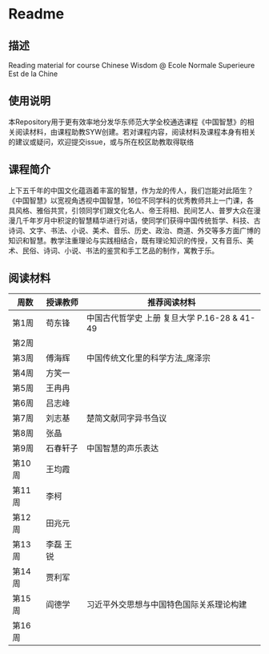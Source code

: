 # Readme

## 描述

Reading material for course Chinese Wisdom @ Ecole Normale Superieure Est de la Chine

## 使用说明

本Repository用于更有效率地分发华东师范大学全校通选课程《中国智慧》的相关阅读材料，由课程助教SYW创建。若对课程内容，阅读材料及课程本身有相关的建议或疑问，欢迎提交issue，或与所在校区助教取得联络

## 课程简介

上下五千年的中国文化蕴涵着丰富的智慧，作为龙的传人，我们岂能对此陌生？《中国智慧》以宽视角透视中国智慧，16位不同学科的优秀教师共上一门课，各具风格、雅俗共赏，引领同学们跟文化名人、帝王将相、民间艺人、普罗大众在漫漫几千年岁月中积淀的智慧精华进行对话，使同学们获得中国传统哲学、科技、古诗词、文字、书法、小说、美术、音乐、历史、政治、商道、外交等多方面广博的知识和智慧。教学注重理论与实践相结合，既有理论知识的传授，又有音乐、美术、民俗、诗词、小说、书法的鉴赏和手工艺品的制作，寓教于乐。

## 阅读材料

| 周数   | 授课教师  | 推荐阅读材料                                 |
| ------ | --------- | -------------------------------------------- |
| 第1周  | 苟东锋    | 中国古代哲学史 上册 复旦大学 P.16-28 & 41-49 |
| 第2周  |           |                                              |
| 第3周  | 傅海辉    | 中国传统文化里的科学方法_席泽宗              |
| 第4周  | 方笑一    |                                              |
| 第5周  | 王冉冉    |                                              |
| 第6周  | 吕志峰    |                                              |
| 第7周  | 刘志基    | 楚简文献同字异书刍议                         |
| 第8周  | 张晶      |                                              |
| 第9周  | 石春轩子  | 中国智慧的声乐表达                           |
| 第10周 | 王均霞    |                                              |
| 第11周 | 李柯      |                                              |
| 第12周 | 田兆元    |                                              |
| 第13周 | 李磊 王锐 |                                              |
| 第14周 | 贾利军    |                                              |
| 第15周 | 阎德学    | 习近平外交思想与中国特色国际关系理论构建     |
| 第16周 |           |                                              |

